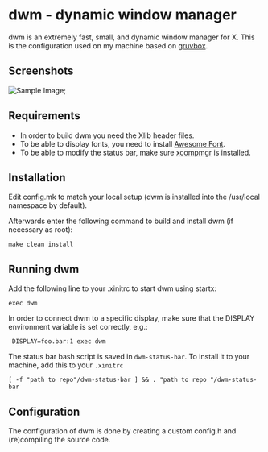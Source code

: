 # dwm - dynamic window manager
dwm is an extremely fast, small, and dynamic window manager for X. This is the configuration used on my machine
based on [gruvbox](https://github.com/morhetz/gruvbox/).

## Screenshots
![Sample Image](https://imgur.com/a/ZztcVDE);

## Requirements
 - In order to build dwm you need the Xlib header files. 
 - To be able to display fonts, you need to install [Awesome Font](https://archlinux.org/packages/extra/any/ttf-font-awesome/).
 - To be able to modify the status bar, make sure  [xcompmgr](https://wiki.archlinux.org/title/xcompmgr) is installed. 


## Installation
Edit config.mk to match your local setup (dwm is installed into
the /usr/local namespace by default).

Afterwards enter the following command to build and install dwm (if
necessary as root):

```
make clean install
```

## Running dwm
Add the following line to your .xinitrc to start dwm using startx:

```
exec dwm
```

In order to connect dwm to a specific display, make sure that
the DISPLAY environment variable is set correctly, e.g.:

```
 DISPLAY=foo.bar:1 exec dwm
```

The status bar bash script is saved in `dwm-status-bar`. To install it to your machine, add this to your `.xinitrc`
```
[ -f "path to repo"/dwm-status-bar ] && . "path to repo "/dwm-status-bar
```

## Configuration
The configuration of dwm is done by creating a custom config.h and (re)compiling the source code.
